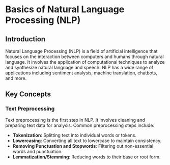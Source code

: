 # Basics of Natural Language Processing (NLP)

## Introduction

Natural Language Processing (NLP) is a field of artificial intelligence that focuses on the interaction between computers and humans through natural language. It involves the application of computational techniques to analyze and synthesize natural language and speech. NLP has a wide range of applications including sentiment analysis, machine translation, chatbots, and more.
      
## Key Concepts

### Text Preprocessing

Text preprocessing is the first step in NLP. It involves cleaning and preparing text data for analysis. Common preprocessing steps include:

- **Tokenization**: Splitting text into individual words or tokens.
- **Lowercasing**: Converting all text to lowercase to maintain consistency.
- **Removing Punctuation and Stopwords**: Filtering out non-essential words and punctuation.
- **Lemmatization/Stemming**: Reducing words to their base or root form.
     
